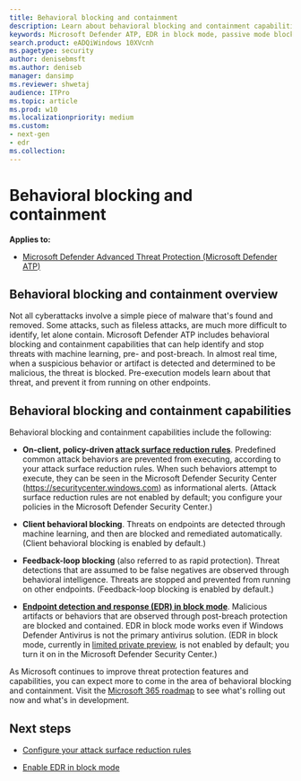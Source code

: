 ```yaml
---
title: Behavioral blocking and containment
description: Learn about behavioral blocking and containment capabilities in Microsoft Defender ATP
keywords: Microsoft Defender ATP, EDR in block mode, passive mode blocking
search.product: eADQiWindows 10XVcnh
ms.pagetype: security
author: denisebmsft
ms.author: deniseb
manager: dansimp
ms.reviewer: shwetaj
audience: ITPro 
ms.topic: article 
ms.prod: w10 
ms.localizationpriority: medium
ms.custom: 
- next-gen
- edr
ms.collection: 
---
```


# Behavioral blocking and containment

**Applies to:**

- [Microsoft Defender Advanced Threat Protection (Microsoft Defender ATP)](https://go.microsoft.com/fwlink/p/?linkid=2069559)

## Behavioral blocking and containment overview

Not all cyberattacks involve a simple piece of malware that's found and removed. Some attacks, such as fileless attacks, are much more difficult to identify, let alone contain. Microsoft Defender ATP includes behavioral blocking and containment capabilities that can help identify and stop threats with machine learning, pre- and post-breach. In almost real time, when a suspicious behavior or artifact is detected and determined to be malicious, the threat is blocked. Pre-execution models learn about that threat, and prevent it from running on other endpoints. 

## Behavioral blocking and containment capabilities

Behavioral blocking and containment capabilities include the following:

- **On-client, policy-driven [attack surface reduction rules](https://docs.microsoft.com/windows/security/threat-protection/microsoft-defender-atp/attack-surface-reduction)**. Predefined common attack behaviors are prevented from executing, according to your attack surface reduction rules. When such behaviors attempt to execute, they can be seen in the Microsoft Defender Security Center (https://securitycenter.windows.com) as informational alerts. (Attack surface reduction rules are not enabled by default; you configure your policies in the Microsoft Defender Security Center.)

- **Client behavioral blocking**. Threats on endpoints are detected through machine learning, and then are blocked and remediated automatically. (Client behavioral blocking is enabled by default.)

- **Feedback-loop blocking** (also referred to as rapid protection). Threat detections that are assumed to be false negatives are observed through behavioral intelligence. Threats are stopped and prevented from running on other endpoints. (Feedback-loop blocking is enabled by default.)

- **[Endpoint detection and response (EDR) in block mode](edr-in-block-mode.md)**. Malicious artifacts or behaviors that are observed through post-breach protection are blocked and contained. EDR in block mode works even if Windows Defender Antivirus is not the primary antivirus solution. (EDR in block mode, currently in [limited private preview](edr-in-block-mode.md#can-i-participate-in-the-preview-of-edr-in-block-mode), is not enabled by default; you turn it on in the Microsoft Defender Security Center.)

As Microsoft continues to improve threat protection features and capabilities, you can expect more to come in the area of behavioral blocking and containment. Visit the [Microsoft 365 roadmap](https://www.microsoft.com/microsoft-365/roadmap) to see what's rolling out now and what's in development.

## Next steps

- [Configure your attack surface reduction rules](attack-surface-reduction.md)

- [Enable EDR in block mode](edr-in-block-mode.md)